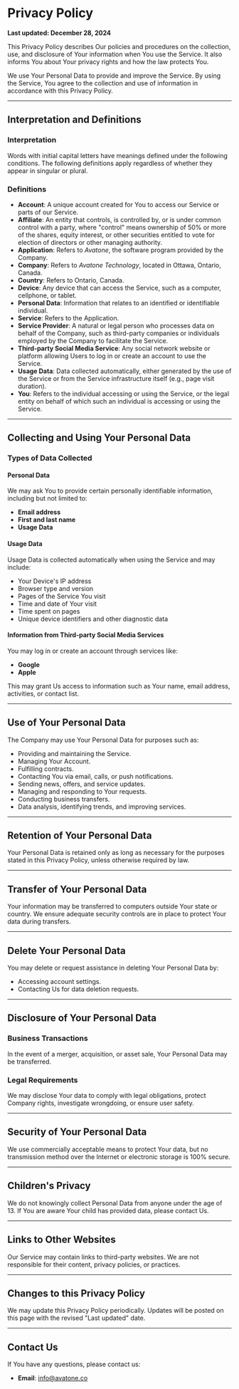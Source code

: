 # Privacy Policy

**Last updated: December 28, 2024**

This Privacy Policy describes Our policies and procedures on the collection, use, and disclosure of Your information when You use the Service. It also informs You about Your privacy rights and how the law protects You.

We use Your Personal Data to provide and improve the Service. By using the Service, You agree to the collection and use of information in accordance with this Privacy Policy.

---

## Interpretation and Definitions

### Interpretation
Words with initial capital letters have meanings defined under the following conditions. The following definitions apply regardless of whether they appear in singular or plural.

### Definitions

- **Account**: A unique account created for You to access our Service or parts of our Service.
- **Affiliate**: An entity that controls, is controlled by, or is under common control with a party, where "control" means ownership of 50% or more of the shares, equity interest, or other securities entitled to vote for election of directors or other managing authority.
- **Application**: Refers to *Avatone*, the software program provided by the Company.
- **Company**: Refers to *Avatone Technology*, located in Ottawa, Ontario, Canada.
- **Country**: Refers to Ontario, Canada.
- **Device**: Any device that can access the Service, such as a computer, cellphone, or tablet.
- **Personal Data**: Information that relates to an identified or identifiable individual.
- **Service**: Refers to the Application.
- **Service Provider**: A natural or legal person who processes data on behalf of the Company, such as third-party companies or individuals employed by the Company to facilitate the Service.
- **Third-party Social Media Service**: Any social network website or platform allowing Users to log in or create an account to use the Service.
- **Usage Data**: Data collected automatically, either generated by the use of the Service or from the Service infrastructure itself (e.g., page visit duration).
- **You**: Refers to the individual accessing or using the Service, or the legal entity on behalf of which such an individual is accessing or using the Service.

---

## Collecting and Using Your Personal Data

### Types of Data Collected

#### Personal Data
We may ask You to provide certain personally identifiable information, including but not limited to:
- **Email address**
- **First and last name**
- **Usage Data**

#### Usage Data
Usage Data is collected automatically when using the Service and may include:
- Your Device's IP address
- Browser type and version
- Pages of the Service You visit
- Time and date of Your visit
- Time spent on pages
- Unique device identifiers and other diagnostic data

#### Information from Third-party Social Media Services
You may log in or create an account through services like:
- **Google**
- **Apple**

This may grant Us access to information such as Your name, email address, activities, or contact list.

---

## Use of Your Personal Data
The Company may use Your Personal Data for purposes such as:
- Providing and maintaining the Service.
- Managing Your Account.
- Fulfilling contracts.
- Contacting You via email, calls, or push notifications.
- Sending news, offers, and service updates.
- Managing and responding to Your requests.
- Conducting business transfers.
- Data analysis, identifying trends, and improving services.

---

## Retention of Your Personal Data
Your Personal Data is retained only as long as necessary for the purposes stated in this Privacy Policy, unless otherwise required by law.

---

## Transfer of Your Personal Data
Your information may be transferred to computers outside Your state or country. We ensure adequate security controls are in place to protect Your data during transfers.

---

## Delete Your Personal Data
You may delete or request assistance in deleting Your Personal Data by:
- Accessing account settings.
- Contacting Us for data deletion requests.

---

## Disclosure of Your Personal Data

### Business Transactions
In the event of a merger, acquisition, or asset sale, Your Personal Data may be transferred.

### Legal Requirements
We may disclose Your data to comply with legal obligations, protect Company rights, investigate wrongdoing, or ensure user safety.

---

## Security of Your Personal Data
We use commercially acceptable means to protect Your data, but no transmission method over the Internet or electronic storage is 100% secure.

---

## Children's Privacy
We do not knowingly collect Personal Data from anyone under the age of 13. If You are aware Your child has provided data, please contact Us.

---

## Links to Other Websites
Our Service may contain links to third-party websites. We are not responsible for their content, privacy policies, or practices.

---

## Changes to this Privacy Policy
We may update this Privacy Policy periodically. Updates will be posted on this page with the revised "Last updated" date.

---

## Contact Us
If You have any questions, please contact us:
- **Email**: [info@avatone.co](mailto:info@avatone.co)
